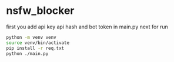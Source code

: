 # nsfw_blocker
first you add api key api hash and bot token in main.py 
next for run
```bash
python -m venv venv
source venv/bin/activate
pip install -r req.txt
python ./main.py
```

